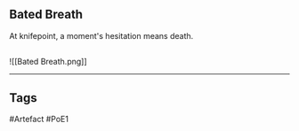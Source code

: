 ## Bated Breath
At knifepoint, a moment's hesitation means death.
##
![[Bated Breath.png]]

---
## Tags
#Artefact
#PoE1